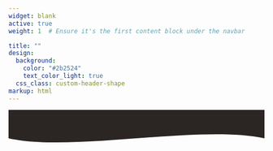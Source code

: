 ```yaml
---
widget: blank
active: true
weight: 1  # Ensure it's the first content block under the navbar

title: ""
design:
  background:
    color: "#2b2524"
    text_color_light: true
  css_class: custom-header-shape
markup: html
---
```



<div class="custom-header-shape">
  <svg viewBox="0 0 1440 320" preserveAspectRatio="none" class="wave-svg">
    <path fill="#2b2524" d="M0,160 C360,240 1080,80 1440,160 L1440,0 L0,0 Z"></path>
  </svg>
</div>
